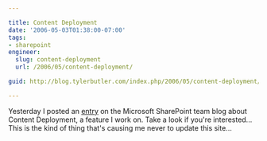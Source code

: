 ```yaml
---

title: Content Deployment
date: '2006-05-03T01:38:00-07:00'
tags:
- sharepoint
engineer:
  slug: content-deployment
  url: /2006/05/content-deployment/

guid: http://blog.tylerbutler.com/index.php/2006/05/content-deployment/

---
```


Yesterday I posted an [entry](http://blogs.msdn.com/sharepoint/archive/2006/05/02/588140.aspx)
on the Microsoft SharePoint team blog about Content Deployment, a feature I work on. Take a look if you're interested... This is the kind of thing that's causing me never to update this site...

